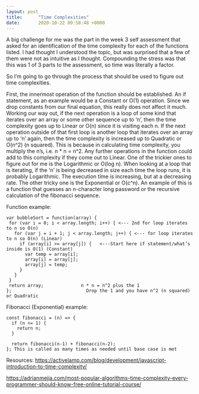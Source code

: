 ```yaml
---
layout: post
title:      "Time Complexities"
date:       2020-10-22 09:58:48 +0000
---
```


A big challenge for me was the part in the week 3 self assessment that asked for an identification of the time complexity for each of the functions listed. I had thought I understood the topic, but was surprised that a few of them were not as intuitive as I thought. Compounding the stress was that this was 1 of 3 parts to the assessment, so time was literally a factor.

So I’m going to go through the process that should be used to figure out time complexities.

First, the innermost operation of the function should be established. An if statement, as an example would be a Constant or O(1) operation. Since we drop constants from our final equation, this really does not affect it much. Working our way out, if the next operation is a loop of some kind that iterates over an array or some other sequence up to ‘n’, then the time complexity goes up to Linear or O(n) since it is visiting each n. If the next operation outside of that first loop is another loop that iterates over an array up to ‘n’ again, then the time complexity is increased up to Quadratic or O(n^2) (n squared). This is because in calculating time complexity, you multiply the n’s, i.e. n * n = n^2. Any further operations in the function could add to this complexity if they come out to Linear. One of the trickier ones to figure out for me is the Logarithmic or O(log n). When looking at a loop that is iterating, if the ‘n’ is being decreased in size each time the loop runs, it is probably Logarithmic. The execution time is increasing, but at a decreasing rate. The other tricky one is the Exponential or O(c^n). An example of this is a function that guesses an n-character long password or the recursive calculation of the fibonacci sequence.

Function example:

```
var bubbleSort = function(array) {
 for (var i = 0; i < array.length; i++) { <--- 2nd for loop iterates to n so O(n)
   for (var j = i + 1; j < array.length; j++) { <--- for loop iterates to n so O(n) (Linear)
     if (array[i] >= array[j]) {   <---Start here if statement/what’s inside is O(1) (Constant)
       var temp = array[i];
       array[i] = array[j];
       array[j] = temp;
     }
   }
 }
 return array;              n * n = n^2 plus the 1
};                            Drop the 1 and you have n^2 (n squared) or Quadratic
```
Fibonacci (Exponential) example:

```
const fibonacci = (n) => {
  if (n <= 1) {
    return n;
  }

  return fibonacci(n-1) + fibonacci(n-2);
}; This is called as many times as needed until base case is met
```

Resources:
https://activelamp.com/blog/development/javascript-introduction-to-time-complexity/

https://adrianmejia.com/most-popular-algorithms-time-complexity-every-programmer-should-know-free-online-tutorial-course/
